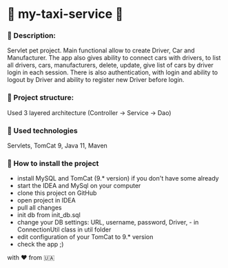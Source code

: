 # :taxi: my-taxi-service :taxi:
### :oncoming_taxi: Description:
Servlet pet project.
Main functional allow to create Driver, Car and Manufacturer.
The app also gives ability to connect cars with drivers,
to list all drivers, cars, manufacturers, delete,
update, give list of cars by driver login in each
session. There is also authentication, with login and
ability to logout by Driver and ability to register
new Driver before login.
### :oncoming_taxi: Project structure:
Used 3 layered architecture (Controller -> Service -> Dao)
### :oncoming_taxi: Used technologies
Servlets, TomCat 9, Java 11, Maven
### :oncoming_taxi:  How to install the project
- install MySQL and TomCat (9.* version) 
if you don't have some already
- start the IDEA and MySql on your computer
- clone this project on GitHub
- open project in IDEA
- pull all changes
- init db from init_db.sql
- change your DB settings: URL, username, password,
Driver, - in ConnectionUtil class in util folder
- edit configuration of your TomCat to 9.* version
- check the app ;)

with :heart: from :ukraine:


